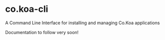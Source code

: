 # co.koa-cli
A Command Line Interface for installing and managing Co.Koa applications

Documentation to follow very soon!
